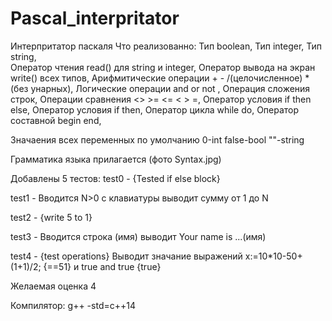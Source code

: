 # Pascal_interpritator

Интерпритатор паскаля
Что реализованно:
Тип boolean, 
Тип integer, 
Тип string,  
Оператор чтения read() для string и integer, 
Оператор вывода на экран write() всех типов, 
Арифмитические операции + - /(целочисленное) * (без унарных), 
Логические операции and or not ,
Операция сложения строк, 
Операции сравнения <> >= <= < > =, 
Оператор условия if then else, 
Оператор условия if then, 
Оператор цикла while do, 
Оператор составной begin end, 

Значаения всех переменных по умолчанию 0-int false-bool ""-string

Грамматика языка прилагается (фото Syntax.jpg)


Добавлены 5 тестов:
test0 - {Tested if else block}

test1 - Вводится N>0 c клавиатуры выводит сумму от 1 до N

test2 - {write  5 to 1}

test3 - Вводится строка (имя) выводит Your name is ...(имя)

test4 - {test operations} Выводит значание выражений x:=10*10-50+(1+1)/2; {==51} и true and true {true} 

Желаемая оценка 4

Компилятор:
g++ -std=c++14 
